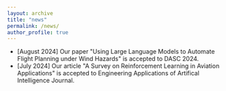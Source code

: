 ```yaml
---
layout: archive
title: "news"
permalink: /news/
author_profile: true
---
```

* [August 2024] Our paper "Using Large Language Models to Automate Flight Planning under Wind Hazards" is accepted to DASC 2024.
* [July 2024] Our article "A Survey on Reinforcement Learning in Aviation Applications" is accepted to Engineering Applications of Artifical Intelligence Journal.